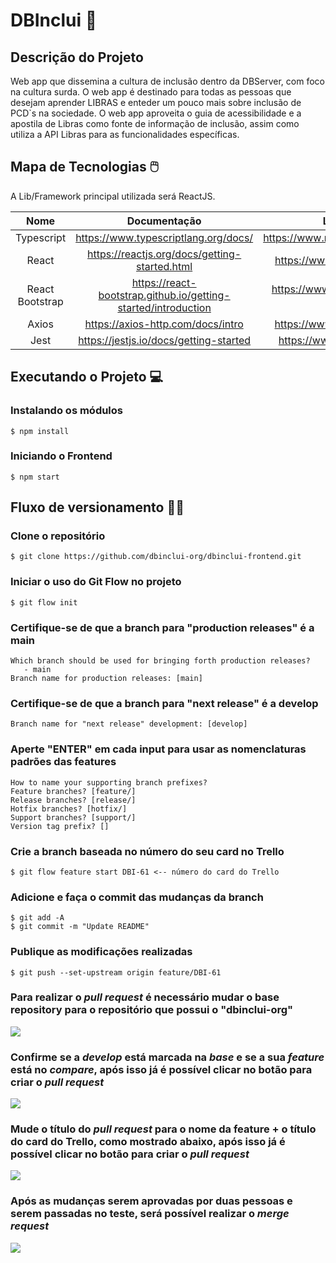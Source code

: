 
# DBInclui 💭

## Descrição do Projeto

Web app que dissemina a cultura de inclusão dentro da DBServer, com foco na cultura surda. O web app é destinado para todas as pessoas que desejam aprender LIBRAS e enteder um pouco mais sobre inclusão de PCD`s na sociedade. O web app aproveita o guia de acessibilidade e a apostila de Libras como fonte de informação de inclusão, assim como utiliza a API Libras para as funcionalidades específicas.

## Mapa de Tecnologias 🖱️

A Lib/Framework principal utilizada será ReactJS.

|       Nome      |                           Documentação                          |               Links dos pacotes               |
|:---------------:|:---------------------------------------------------------------:|:---------------------------------------------:|
| Typescript      | https://www.typescriptlang.org/docs/                            | https://www.npmjs.com/package/typescript      |
| React           | https://reactjs.org/docs/getting-started.html                   | https://www.npmjs.com/package/react           |
| React Bootstrap | https://react-bootstrap.github.io/getting-started/introduction  | https://www.npmjs.com/package/react-bootstrap |
| Axios           | https://axios-http.com/docs/intro                               | https://www.npmjs.com/package/axios           |
| Jest            | https://jestjs.io/docs/getting-started                          | https://www.npmjs.com/package/jest            |

## Executando o Projeto 💻

### Instalando os módulos

```
$ npm install
```

### Iniciando o Frontend

```
$ npm start
```

## Fluxo de versionamento 👨‍💻

### Clone o repositório

```
$ git clone https://github.com/dbinclui-org/dbinclui-frontend.git
```

### Iniciar o uso do Git Flow no projeto
```
$ git flow init
```

### Certifique-se de que a branch para "production releases" é a main
```
Which branch should be used for bringing forth production releases?
   - main
Branch name for production releases: [main] 
```

### Certifique-se de que a branch para "next release" é a develop
```
Branch name for "next release" development: [develop] 
```

### Aperte "ENTER" em cada input para usar as nomenclaturas padrões das features
```
How to name your supporting branch prefixes?
Feature branches? [feature/] 
Release branches? [release/] 
Hotfix branches? [hotfix/] 
Support branches? [support/] 
Version tag prefix? []
```

### Crie a branch baseada no número do seu card no Trello
```
$ git flow feature start DBI-61 <-- número do card do Trello
```

### Adicione e faça o commit das mudanças da branch
```
$ git add -A
$ git commit -m "Update README"
```

### Publique as modificações realizadas
```
$ git push --set-upstream origin feature/DBI-61
```

### Para realizar o *pull request* é necessário mudar o base repository para o repositório que possui o "dbinclui-org"
<img src="https://i.imgur.com/2D3kkjl.png"/>

### Confirme se a *develop* está marcada na *base* e se a sua *feature* está no *compare*, após isso já é possível clicar no botão para criar o *pull request*
<img src="https://i.imgur.com/kRLdwkc.png"/>

### Mude o título do *pull request* para o nome da feature + o título do card do Trello, como mostrado abaixo, após isso já é possível clicar no botão para criar o *pull request*
<img src="https://i.imgur.com/AZywbED.png"/>

### Após as mudanças serem aprovadas por duas pessoas e serem passadas no teste, será possível realizar o *merge request*
<img src="https://i.imgur.com/V76w9Bh.png"/>


<!-- ## Commit Semântico ⚡

Pequenas alterações que não são novas funcionalidades.

```

chore: add Oyster build script

```

Semelhante a uma wiki; documentações etc.

```

docs: explain hat wobble

```

Criação de Nova funcionalidade.

```

feat: add beta sequence

```

Correção de bugs.

```

fix: remove error message

```

Refatoração de um código.

```

refactor: share logic 4d3d3d3

```

Alteração em estilos, formatação de código etc.

```

style: convert tabs to spaces

```

Criação de testes da sua aplicação.

```

test: ensure that increment

```

Para saber mais sobre os commits semânticos, [acesse este artigo](https://blog.geekhunter.com.br/o-que-e-commit-e-como-usar-commits-semanticos/). -->



